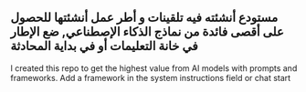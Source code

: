 مستودع أنشئته فيه تلقينات و أطر عمل أنشئتها للحصول على أقصى فائدة من نماذج الذكاء الإصطناعي, ضع الإطار في خانة التعليمات أو في بداية المحادثة
---
I created this repo to get the highest value from AI models with prompts and frameworks. Add a framework in the system instructions field or chat start
